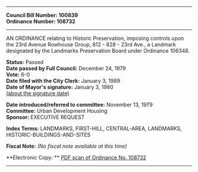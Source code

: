 * * * * *  
  
**Council Bill Number: [](#h0)[](#h2)100839**   
**Ordinance Number: 108732**  
  
* * * * *  
  
AN ORDINANCE relating to Historic Preservation, imposing controls upon the 23rd Avenue Rowhouse Group, 812 - 828 - 23rd Ave., a Landmark designated by the Landmarks Preservation Board under Ordinance 106348.  
  
**Status:** Passed   
**Date passed by Full Council:** December 24, 1979   
**Vote:** 6-0   
**Date filed with the City Clerk:** January 3, 1989   
**Date of Mayor's signature:** January 3, 1980   
[(about the signature date)](/~public/approvaldate.htm)   
  
  
**Date introduced/referred to committee:** November 13, 1979   
**Committee:** Urban Development Housing   
**Sponsor:** EXECUTIVE REQUEST   
  
**Index Terms:** LANDMARKS, FIRST-HILL, CENTRAL-AREA, LANDMARKS, HISTORIC-BUILDINGS-AND-SITES  
  
**Fiscal Note:** *(No fiscal note available at this time)*  
  
**Electronic Copy: ** [PDF scan of Ordinance No. 108732](/~archives/Ordinances/Ord_108732.pdf)  
  
* * * * *  
